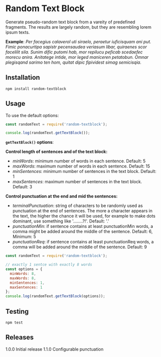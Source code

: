 # Random Text Block

Generate pseudo-random text block from a vareity of predefined fragments. The results are largely random, but they are resembling lorem ipsum texts.

__Example__:
*Per facegius calaverol uti siraelo, peraetur iuficisquam ani put. Fimic ponacurtipa sapistr pecensaudea veriasum libar, quiraenes scor facelilit sila. Sunim dific putomi hab, mor repilucu peficab scedaefec morecu anira. Anitatege intide, mor leged maniceren petatobun. Omnar plegisqand sarimo ten hom, quitat dipic fipividest simag semicisqia.*

## Installation

`npm install random-textblock`
  
## Usage

To use the default options:
```javascript
const randomText = require('random-textblock');

console.log(randomText.getTextBlock());
```

__`getTextBlock()` options__:

**Control length of sentences and of the text block:**
* _minWords_: minimum number of words in each sentence. Default: 5
* _maxWords_: maximum number of words in each sentence. Default: 15
* _minSentences_: minimum number of sentences in the text block. Default: 1
* _maxSentences_: maximum number of sentences in the text block. Default: 3

**Control punctuation at the end and mid the sentences:**
* _terminalPunctuation_: string of characters to be randomly used as punctuation at the end of sentences. The more a character appears in the text, the higher the chance it will be used, for example to make dots dominant, use something like '........?!'. Default: '.'
* _punctuationMin_: if sentence contains at least punctuationMin words, a comma might be added around the middle of the sentence. Default: 6, Minimum: 5
* _punctuationReq_: if sentence contains at least punctuationReq words, a comma will be added around the middle of the sentence. Default: 9

```javascript
const randomText = require('random-textblock');

// exactly 1 sentce with exactly 8 words
const options = {
  minWords: 8,
  maxWords: 8,
  minSentences: 1,
  maxSentences: 1
};
console.log(randomText.getTextBlock(options));
```

## Testing
`npm test`

## Releases
1.0.0 Initial release
1.1.0 Configurable punctuation
